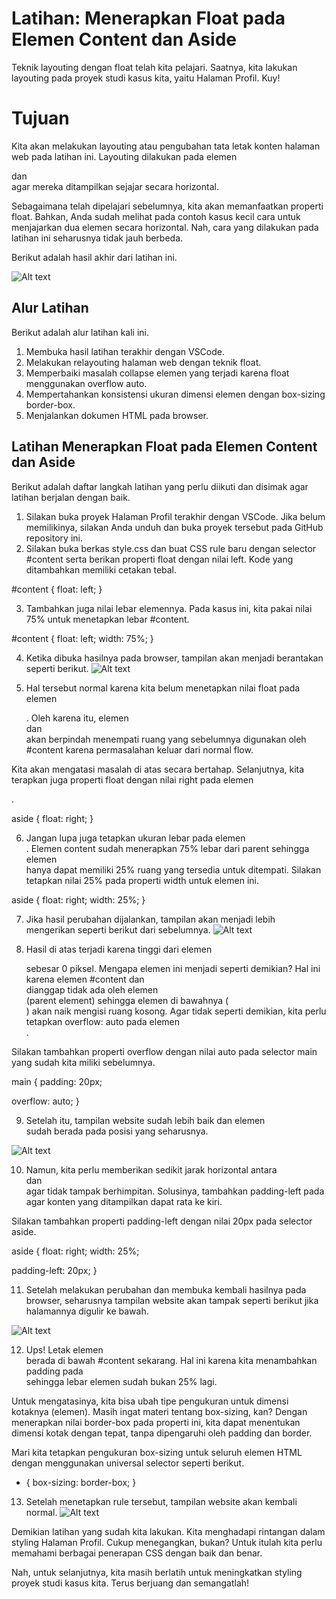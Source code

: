 # Latihan: Menerapkan Float pada Elemen Content dan Aside
Teknik layouting dengan float telah kita pelajari. Saatnya, kita lakukan layouting pada proyek studi kasus kita, yaitu Halaman Profil. Kuy!

# Tujuan
Kita akan melakukan layouting atau pengubahan tata letak konten halaman web pada latihan ini. Layouting dilakukan pada elemen <div id="content"> dan <aside> agar mereka ditampilkan sejajar secara horizontal. 

Sebagaimana telah dipelajari sebelumnya, kita akan memanfaatkan properti float. Bahkan, Anda sudah melihat pada contoh kasus kecil cara untuk menjajarkan dua elemen secara horizontal. Nah, cara yang dilakukan pada latihan ini seharusnya tidak jauh berbeda.

Berikut adalah hasil akhir dari latihan ini.

![Alt text](image-2.png)

# Alur Latihan
Berikut adalah alur latihan kali ini.

1. Membuka hasil latihan terakhir dengan VSCode.
2. Melakukan relayouting halaman web dengan teknik float.
3. Memperbaiki masalah collapse elemen yang terjadi karena float menggunakan overflow auto.
4. Mempertahankan konsistensi ukuran dimensi elemen dengan box-sizing border-box.
5. Menjalankan dokumen HTML pada browser.

# Latihan Menerapkan Float pada Elemen Content dan Aside
Berikut adalah daftar langkah latihan yang perlu diikuti dan disimak agar latihan berjalan dengan baik.

1. Silakan buka proyek Halaman Profil terakhir dengan VSCode. Jika belum memilikinya, silakan Anda unduh dan buka proyek tersebut pada GitHub repository ini.
2. Silakan buka berkas style.css dan buat CSS rule baru dengan selector #content serta berikan properti float dengan nilai left. Kode yang ditambahkan memiliki cetakan tebal.

#content {
  float: left;
}

3. Tambahkan juga nilai lebar elemennya. Pada kasus ini, kita pakai nilai 75% untuk menetapkan lebar #content.
 
#content {
  float: left;
  width: 75%;
}

4. Ketika dibuka hasilnya pada browser, tampilan akan menjadi berantakan seperti berikut.
![Alt text](image-3.png)

5. Hal tersebut normal karena kita belum menetapkan nilai float pada elemen <aside>. Oleh karena itu, elemen <aside> dan <footer> akan berpindah menempati ruang yang sebelumnya digunakan oleh #content karena permasalahan keluar dari normal flow.

Kita akan mengatasi masalah di atas secara bertahap. Selanjutnya, kita terapkan juga properti float dengan nilai right pada elemen <aside>.

aside {
  float: right;
}

6. Jangan lupa juga tetapkan ukuran lebar pada elemen <aside>. Elemen content sudah menerapkan 75% lebar dari parent sehingga elemen <aside> hanya dapat memiliki 25% ruang yang tersedia untuk ditempati. Silakan tetapkan nilai 25% pada properti width untuk elemen ini.

aside {
  float: right;
  width: 25%;
}

7. Jika hasil perubahan dijalankan, tampilan akan menjadi lebih mengerikan seperti berikut dari sebelumnya.
![Alt text](image-4.png)

8. Hasil di atas terjadi karena tinggi dari elemen <main> sebesar 0 piksel. Mengapa elemen ini menjadi seperti demikian? Hal ini karena elemen #content dan <aside> dianggap tidak ada oleh elemen <main> (parent element) sehingga elemen di bawahnya (<footer>) akan naik mengisi ruang kosong. Agar tidak seperti demikian, kita perlu tetapkan overflow: auto pada elemen <main>.

Silakan tambahkan properti overflow dengan nilai auto pada selector main yang sudah kita miliki sebelumnya.

main {
  padding: 20px;
 
  overflow: auto;
}

9. Setelah itu, tampilan website sudah lebih baik dan elemen <footer> sudah berada pada posisi yang seharusnya.

![Alt text](image-5.png)

10. Namun, kita perlu memberikan sedikit jarak horizontal antara <div id="content"> dan <aside> agar tidak tampak berhimpitan. Solusinya, tambahkan padding-left pada <aside> agar konten yang ditampilkan dapat rata ke kiri.

Silakan tambahkan properti padding-left dengan nilai 20px pada selector aside.

aside {
  float: right;
  width: 25%;
 
  padding-left: 20px;
}

11. Setelah melakukan perubahan dan membuka kembali hasilnya pada browser, seharusnya tampilan website akan tampak seperti berikut jika halamannya digulir ke bawah.

![Alt text](image-6.png)

12. Ups! Letak elemen <aside> berada di bawah #content sekarang. Hal ini karena kita menambahkan padding pada <aside> sehingga lebar elemen sudah bukan 25% lagi.

Untuk mengatasinya, kita bisa ubah tipe pengukuran untuk dimensi kotaknya (elemen). Masih ingat materi tentang box-sizing, kan? Dengan menerapkan nilai border-box pada properti ini, kita dapat menentukan dimensi kotak dengan tepat, tanpa dipengaruhi oleh padding dan border.

Mari kita tetapkan pengukuran box-sizing untuk seluruh elemen HTML dengan menggunakan universal selector seperti berikut.

* {
  box-sizing: border-box;
}

13. Setelah menetapkan rule tersebut, tampilan website akan kembali normal.
![Alt text](image-7.png)

Demikian latihan yang sudah kita lakukan. Kita menghadapi rintangan dalam styling Halaman Profil. Cukup menegangkan, bukan? Untuk itulah kita perlu memahami berbagai penerapan CSS dengan baik dan benar.

Nah, untuk selanjutnya, kita masih berlatih untuk meningkatkan styling proyek studi kasus kita. Terus berjuang dan semangatlah!